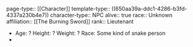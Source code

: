 page-type:: [[Character]]
template-type:: ((650aa39a-ddc1-4286-b3fd-4337a230b4e7))
character-type:: NPC
alive:: true
race:: Unknown
affiliation:: [[The Burning Sword]] 
rank:: Lieutenant

- Age: ?
  Height: ?
  Weight: ?
  Race: Some kind of snake person
-